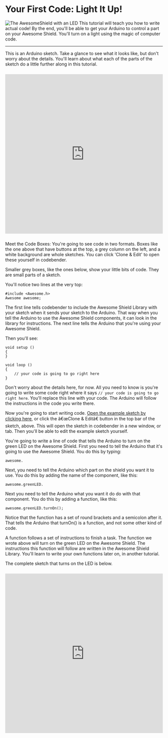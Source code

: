 Your First Code: Light It Up! 
=============================

 ![The AwesomeShield with an LED](../../content/photos/shield_with_led.jpg) This tutorial will teach you how to write actual code! By the end, you'll be able to get your Arduino to control a part on your Awesome Shield. You'll turn on a light using the magic of computer code.

***

This is an Arduino sketch. Take a glance to see what it looks like, but don't worry about the details. You'll learn about what each of the parts of the sketch do a little further along in this tutorial.

<iframe style="height: 510px; width: 100%; margin: 10px 0 10px;" allowTransparency="true" src="https://codebender.cc/embed/sketch:70635" frameborder="0"></iframe>

Meet the Code Boxes: You're going to see code in two formats. Boxes like the one above that have buttons at the top, a grey column on the left, and a white background are whole sketches. You can click 'Clone & Edit' to open these yourself in codebender.

Smaller grey boxes, like the ones below, show your little bits of code. They are small parts of a sketch.

You'll notice two lines at the very top:

	#include <Awesome.h>
	Awesome awesome;

The first line tells codebender to include the Awesome Shield Library with your sketch when it sends your sketch to the Arduino. That way when you tell the Arduino to use the Awesome Shield components, it can look in the library for instructions. The next line tells the Arduino that you're using your Awesome Shield.

Then you'll see:

	void setup ()
	{
	}

	void loop ()
	{
	    // your code is going to go right here
	}

Don't worry about the details here, for now. All you need to know is you're going to write some code right where it says `// your code is going to go right here`. You'll replace this line with your code. The Arduino will follow the instructions in the code you write there.

Now you're going to start writing code. [Open the example sketch by clicking here](https://codebender.cc/utilities/clone/70635), or click the â€œClone & Editâ€ button in the top bar of the sketch, above. This will open the sketch in codebender in a new window, or tab. Then you'll be able to edit the example sketch yourself.

You're going to write a line of code that tells the Arduino to turn on the green LED on the Awesome Shield. First you need to tell the Arduino that it's going to use the Awesome Shield. You do this by typing:

	awesome.

Next, you need to tell the Arduino which part on the shield you want it to use. You do this by adding the name of the component, like this:

	awesome.greenLED.

Next you need to tell the Arduino what you want it do do with that component. You do this by adding a function, like this:

	awesome.greenLED.turnOn();

Notice that the function has a set of round brackets and a semicolon after it. That tells the Arduino that turnOn() is a function, and not some other kind of code.

A function follows a set of instructions to finish a task. The function we wrote above will turn on the green LED on the Awesome Shield. The instructions this function will follow are written in the Awesome Shield Library. You'll learn to write your own functions later on, in another tutorial.

The complete sketch that turns on the LED is below.

<iframe style="height: 510px; width: 100%; margin: 10px 0 10px;" allowTransparency="true" src="https://codebender.cc/embed/sketch:70640" frameborder="0"></iframe>
